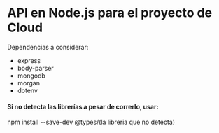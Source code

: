 # API en Node.js para el proyecto de Cloud

Dependencias a considerar:
- express
- body-parser
- mongodb
- morgan
- dotenv
 #### Si no detecta las librerías a pesar de correrlo, usar:
 npm install --save-dev @types/(la libreria que no detecta)
